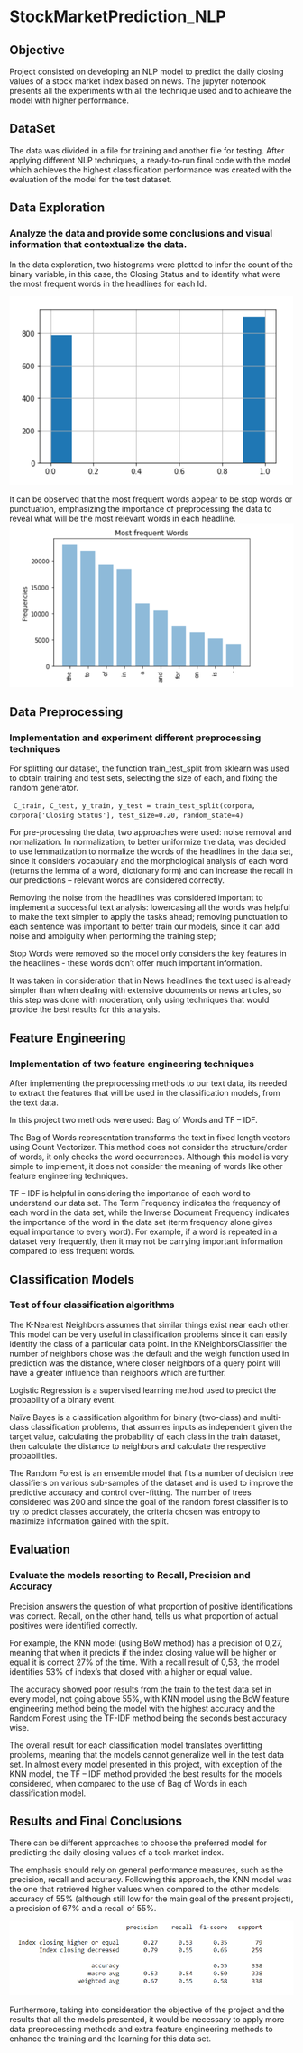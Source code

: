 # StockMarketPrediction_NLP
## Objective
Project consisted on developing an NLP model to predict the daily closing values of a stock market index based on news. The jupyter notenook presents all the experiments with all the technique used and to achieave the model with higher performance.
## DataSet
The data was divided in a file for training and another file for testing. After applying different NLP techniques, a ready-to-run final code with the model which achieves the highest classification performance was created with the evaluation of the model for the test dataset. 
## Data Exploration 
### Analyze the data and provide some conclusions and visual information that contextualize the data.
In the data exploration, two histograms were plotted to infer the count of the binary variable, in this case, the Closing Status and to identify what were the most frequent words in the headlines for each Id.

![alt text](Hist1.PNG)

It can be observed that the most frequent words appear to be stop words or punctuation, emphasizing the importance of preprocessing the data to reveal what will be the most relevant words in each headline.
![alt text](Hist2.PNG)

## Data Preprocessing 
### Implementation and experiment different preprocessing techniques
For splitting our dataset, the function train_test_split from sklearn was used to obtain training and test sets, selecting the size of each, and fixing the random generator. 

` C_train, C_test, y_train, y_test = train_test_split(corpora, corpora['Closing Status'], test_size=0.20, random_state=4)`

For pre-processing the data, two approaches were used: noise removal and normalization. In normalization, to better uniformize the data, was decided to use lemmatization to normalize the words of the headlines in the data set, since it considers vocabulary and the morphological analysis of each word (returns the lemma of a word, dictionary form) and can increase the recall in our predictions – relevant words are considered correctly. 

Removing the noise from the headlines was considered important to implement a successful text analysis: lowercasing all the words was helpful to make the text simpler to apply the tasks ahead; removing punctuation to each sentence was important to better train our models, since it can add noise and ambiguity when performing the training step; 

Stop Words were removed so the model only considers the key features in the headlines - these words don’t offer much important information.

It was taken in consideration that in News headlines the text used is already simpler than when dealing with extensive documents or news articles, so this step was done with moderation, only using techniques that would provide the best results for this analysis.

## Feature Engineering
### Implementation of two feature engineering techniques
After implementing the preprocessing methods to our text data, its needed to extract the features that will be used in the classification models, from the text data.

In this project two methods were used: Bag of Words and TF – IDF.

The Bag of Words representation transforms the text in fixed length vectors using Count Vectorizer. This method does not consider the structure/order of words, it only checks the word occurrences. Although this model is very simple to implement, it does not consider the meaning of words like other feature engineering techniques.

TF – IDF is helpful in considering the importance of each word to understand our data set. The Term Frequency indicates the frequency of each word in the data set, while the Inverse Document Frequency indicates the importance of the word in the data set (term frequency alone gives equal importance to every word). For example, if a word is repeated in a dataset very frequently, then it may not be carrying important information compared to less frequent words.

## Classification Models
### Test of four classification algorithms 
The K-Nearest Neighbors assumes that similar things exist near each other. This model can be very useful in classification problems since it can easily identify the class of a particular data point. In the KNeighborsClassifier the number of neighbors chose was the default and the weigh function used in prediction was the distance, where closer neighbors of a query point will have a greater influence than neighbors which are further.

Logistic Regression is a supervised learning method used to predict the probability of a binary event.

Naïve Bayes is a classification algorithm for binary (two-class) and multi-class classification problems, that assumes inputs as independent given the target value, calculating the probability of each class in the train dataset, then calculate the distance to neighbors and calculate the respective probabilities.

The Random Forest is an ensemble model that fits a number of decision tree classifiers on various sub-samples of the dataset and is used to improve the predictive accuracy and control over-fitting. The number of trees considered was 200 and since the goal of the random forest classifier is to try to predict classes accurately, the criteria chosen was entropy to maximize information gained with the split.

## Evaluation 
### Evaluate the models resorting to Recall, Precision and Accuracy
Precision answers the question of what proportion of positive identifications was correct. Recall, on the other hand, tells us what proportion of actual positives were identified correctly.

For example, the KNN model (using BoW method) has a precision of 0,27, meaning that when it predicts if the index closing value will be higher or equal it is correct 27% of the time. With a recall result of 0,53, the model identifies 53% of index’s that closed with a higher or equal value.

The accuracy showed poor results from the train to the test data set in every model, not going above 55%, with KNN model using the BoW feature engineering method being the model with the highest accuracy and the Random Forest using the TF-IDF method being the seconds best accuracy wise.

The overall result for each classification model translates overfitting problems, meaning that the models cannot generalize well in the test data set.
In almost every model presented in this project, with exception of the KNN model, the TF – IDF method provided the best results for the models considered, when compared to the use of Bag of Words in each classification model.

## Results and Final Conclusions
There can be different approaches to choose the preferred model for predicting the daily closing values of a tock market index.

The emphasis should rely on general performance measures, such as the precision, recall and accuracy. Following this approach, the KNN model was the one that retrieved higher values when compared to the other models: accuracy of 55% (although still low for the main goal of the present project), a precision of 67% and a recall of 55%.

![alt text](Table1.PNG)

Furthermore, taking into consideration the objective of the project and the results that all the models presented, it would be necessary to apply more data preprocessing methods and extra feature engineering methods to enhance the training and the learning for this data set.
